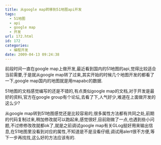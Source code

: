 ```yaml
---
title: 从google map转移到51地图api开发
tags:
  - 51地图
  - api
  - google map
  - 开发
url: 172.html
id: 172
categories:
  - 编程开发
date: 2009-04-13 09:24:38
---
```


前段时间一直在google map上做开发,最近看到国内的51地图的api,觉得比较适合当前需要,于是就从google map转了过来,其实开始的时候几个地图开发的都看了一下,google map国内的地图就是用mapabc的数据.  

51地图的文档感觉编写的还是不错的,有点类似google map的文档,对于开发是最好的资料,官方在google group有个论坛,去看了下,人气好少,难道在上面做开发的这么少?  

从google map转到51地图感觉还是比较容易的,很多属性方法都有共同之处,前期的代码复制过来,稍加修改就可以跑起来,感觉很好,目前刚做了一点,也遇到些小问题,不过修修改改就都ok了,就是之前调试google map有关GLog挺好用来输出信息,在51地图里没看到对应的属性,不知道是不是没看仔细,调试用alert很不方便,等下一步再找找,这么好的方法应该有的.